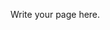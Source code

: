 <!--
.. title: BonVoyage
.. slug: bonvoyage
.. date: 2021-09-29 13:47:06 UTC+02:00
.. devstatus: 3
.. link: https://app.bonvoyage.eco
.. github: https://github.com/travel-my-way/
.. language: python
.. role: DevOps - Developper
.. description: Carbon-friendly travel search engine
.. type: text
.. cover: bonvoyage.png
.. license: MIT
-->

Write your page here.
